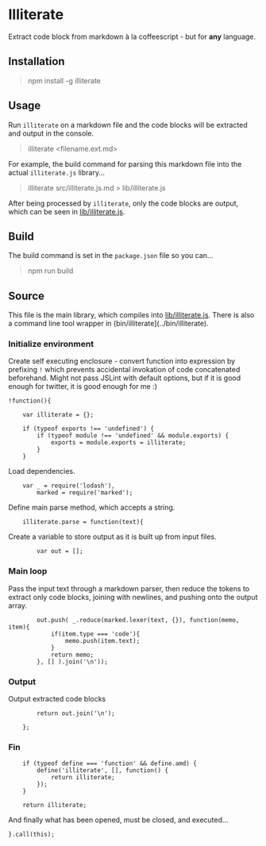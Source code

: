 # Illiterate

Extract code block from markdown à la coffeescript - but for **any** language.

## Installation

> npm install -g illiterate

## Usage

Run `illiterate` on a markdown file and the code blocks will be extracted and output in the console.

> illiterate <filename.ext.md>

For example, the build command for parsing this markdown file into the actual `illiterate.js` library...

> illiterate src/illiterate.js.md > lib/illiterate.js

After being processed by `illiterate`, only the code blocks are output, which can be seen in [lib/illiterate.js](../lib/illiterate.js).

## Build

The build command is set in the `package.json` file so you can...

> npm run build

## Source

This file is the main library, which compiles into [lib/illiterate.js](../lib/illiterate.js). There is also a command line tool wrapper in (bin/illiterate](../bin/illiterate).

### Initialize environment

Create self executing enclosure - convert function into expression by prefixing `!` which prevents accidental invokation of code concatenated beforehand. Might not pass JSLint with default options, but if it is good enough for twitter, it is good enough for me :)

	!function(){

		var illiterate = {};

		if (typeof exports !== 'undefined') {
			if (typeof module !== 'undefined' && module.exports) {
				exports = module.exports = illiterate;
			}
		}

Load dependencies.

		var _ = require('lodash'),
			marked = require('marked');

Define main parse method, which accepts a string.

		illiterate.parse = function(text){

Create a variable to store output as it is built up from input files.

			var out = [];

### Main loop

Pass the input text through a markdown parser, then reduce the tokens to extract only code blocks, joining with newlines, and pushing onto the output array.

			out.push( _.reduce(marked.lexer(text, {}), function(memo, item){
				if(item.type === 'code'){
					memo.push(item.text);
				}
				return memo;
			}, [] ).join('\n'));

### Output

Output extracted code blocks

			return out.join('\n');

		};


### Fin

		if (typeof define === 'function' && define.amd) {
			define('illiterate', [], function() {
				return illiterate;
			});
		}

		return illiterate;

And finally what has been opened, must be closed, and executed...

	}.call(this);
